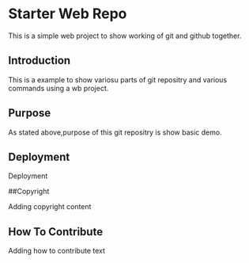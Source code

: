 # Starter Web Repo

This is a simple web project to show working of git and github together.

## Introduction

This is a example to show variosu parts of git repositry and various commands using a wb project.

## Purpose

As stated above,purpose of this git repositry is show basic demo.

## Deployment

Deployment

##Copyright

Adding copyright content

## How To Contribute

Adding how to contribute text
